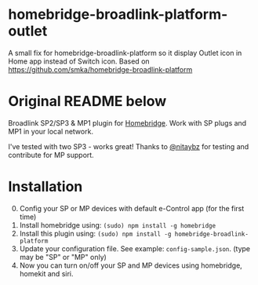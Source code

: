 # homebridge-broadlink-platform-outlet

A small fix for homebridge-broadlink-platform so it display Outlet icon in Home app instead of Switch icon. Based on https://github.com/smka/homebridge-broadlink-platform

# Original README below

Broadlink SP2/SP3 & MP1 plugin for [Homebridge](https://github.com/nfarina/homebridge/).
Work with SP plugs and MP1 in your local network.

I've tested with two SP3 - works great!
Thanks to [@nitaybz](https://github.com/nitaybz) for testing and contribute for MP support.

# Installation
0. Config your SP or MP devices with default e-Control app (for the first time)
1. Install homebridge using: `(sudo) npm install -g homebridge`
2. Install this plugin using: `(sudo) npm install -g homebridge-broadlink-platform`
3. Update your configuration file. See example: `config-sample.json`. (type may be "SP" or "MP" only)
4. Now you can turn on/off your SP and MP devices using homebridge, homekit and siri.
